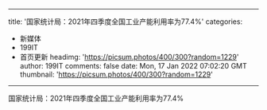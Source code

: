
---
title: '国家统计局：2021年四季度全国工业产能利用率为77.4%'
categories: 
 - 新媒体
 - 199IT
 - 首页更新
headimg: 'https://picsum.photos/400/300?random=1229'
author: 199IT
comments: false
date: Mon, 17 Jan 2022 07:02:20 GMT
thumbnail: 'https://picsum.photos/400/300?random=1229'
---

<div>   
国家统计局：2021年四季度全国工业产能利用率为77.4%  
</div>
            